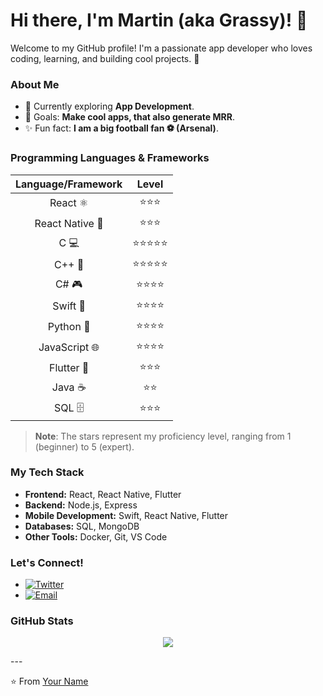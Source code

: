 # Hi there, I'm Martin (aka Grassy)! 👋

Welcome to my GitHub profile! I'm a passionate app developer who loves coding, learning, and building cool projects. 🚀

### About Me

- 🌱 Currently exploring **App Development**.
- 🎯 Goals: **Make cool apps, that also generate MRR**.
- ✨ Fun fact: **I am a big football fan ⚽️ (Arsenal)**.

### Programming Languages & Frameworks

| Language/Framework | Level |
| :----------------: | :---: |
| React ⚛️              | ⭐⭐⭐ |
| React Native 📱       | ⭐⭐⭐   |
| C 💻                  | ⭐⭐⭐⭐⭐  |
| C++  💾              | ⭐⭐⭐⭐⭐  |
| C# 🎮                | ⭐⭐⭐⭐   |
| Swift  🍏            | ⭐⭐⭐⭐    |
| Python 🐍            | ⭐⭐⭐⭐  |
| JavaScript  🌐       | ⭐⭐⭐⭐  | 
| Flutter 🎨           | ⭐⭐⭐    |
| Java   ☕            | ⭐⭐   |
| SQL  🗄️              | ⭐⭐⭐   | 

> **Note**: The stars represent my proficiency level, ranging from 1 (beginner) to 5 (expert).

### My Tech Stack

- **Frontend:** React, React Native, Flutter
- **Backend:** Node.js, Express
- **Mobile Development:** Swift, React Native, Flutter
- **Databases:** SQL, MongoDB
- **Other Tools:** Docker, Git, VS Code
<!--
### Latest Projects

Here are a few highlights from my recent work:

- [Project 1](https://github.com/yourusername/project1) - A brief description with emojis to make it fun! ✨
- [Project 2](https://github.com/yourusername/project2) - Another cool project! 🚀
- [Project 3](https://github.com/yourusername/project3) - Yet another awesome thing I built! 💡
-->
### Let's Connect!
- [![Twitter](https://img.shields.io/badge/-Twitter-blue?style=flat-square&logo=Twitter&logoColor=white&link=https://twitter.com/yourtwitter)](https://twitter.com/yourtwitter)
- [![Email](https://img.shields.io/badge/-Email-c14438?style=flat-square&logo=Gmail&logoColor=white&link=mailto:youremail)](mailto:youremail)

### GitHub Stats

<p align="center">
  <img src="https://github-readme-stats.vercel.app/api?username=yourusername&show_icons=true&hide_border=true&theme=radical" />
</p>
---

⭐️ From [Your Name](https://github.com/yourusername)

